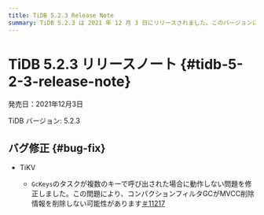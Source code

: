 ```yaml
---
title: TiDB 5.2.3 Release Note
summary: TiDB 5.2.3 は 2021 年 12 月 3 日にリリースされました。このバージョンには TiKV のバグ修正が含まれており、複数のキーによって呼び出された場合に GcKeys` タスクが機能せず、圧縮フィルター GC で潜在的な問題が発生する問題に対処しています。(#11217)
---
```


# TiDB 5.2.3 リリースノート {#tidb-5-2-3-release-note}

発売日：2021年12月3日

TiDB バージョン: 5.2.3

## バグ修正 {#bug-fix}

-   TiKV

    -   `GcKeys`のタスクが複数のキーで呼び出された場合に動作しない問題を修正しました。この問題により、コンパクションフィルタGCがMVCC削除情報を削除しない可能性があります[＃11217](https://github.com/tikv/tikv/issues/11217)
